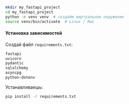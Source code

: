 ```bash
mkdir my_fastapi_project
cd my_fastapi_project
python -m venv venv  # создаём виртуальное окружение
source venv/bin/activate  # Linux / Mac
```

#### **Установка зависимостей**

Создай файл `requirements.txt`:
```txt
fastapi
uvicorn
pydantic
sqlalchemy
asyncpg
python-dotenv
```
Устанавливаешь:
```bash
pip install -r requirements.txt
```